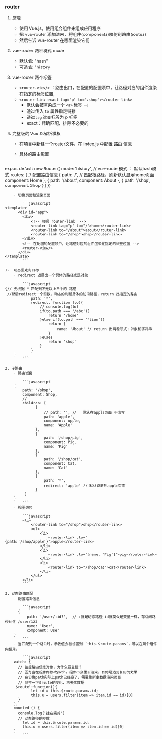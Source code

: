 ### router
1. 原理
    - 使用 Vue.js，使用组合组件来组成应用程序
    - 把 vue-router 添加进来，将组件(components)映射到路由(routes)
    - 然后告诉 vue-router 在哪里渲染它们

2. vue-router 两种模式  mode
    - 默认值: "hash" 
    - 可选值: "history
    
3. vue-router 两个标签
    - `<router-view/>`  ：路由出口，在配置的配置项中，让路径对应的组件渲染在指定的标签位置,
    - `<router-link exact tag="p" to="/shop"></router-link>`
        - 默认会被渲染成一个 `<a>` 标签 -->
        - 通过传入 `to` 属性指定链接
        - 通过`tag` 改变标签为 p 标签
        - exact：精确匹配，排除不必要的
4. 完整版的 Vue 以解析模板
    - 在项目中新建一个router文件，在 index.js 中配置 路由 信息
    - 具体的路由配置
        
        ```javascript
export default new Router({
        mode: 'history', // vue-router模式 ： 默认hash模式
        routes: [ // 配置路由信息
            {
              path: '/', // 匹配根路径，刷新默认显示home页面
              component: Home
            },
            {
              path: '/about',
              component: About
            },
            {
              path: '/shop',
              component: Shop
            }
          ]
})
```
    - 切换页面和渲染页面
        
        ```javascript
<template>
      <div id="app">
        <div>
            <!-- 根据 router-link  -->
            <router-link tag="p" to="/">home</router-link>
            <router-link to="/about">about</router-link>
            <router-link to="/shop">shop</router-link>
        </div>
        <!-- 在配置的配置项中，让路径对应的组件渲染在指定的标签位置 -->
        <router-view/>
      </div>
</template>
        ```
    
1.  动态重定向目标
    - redirect 返回出一个具体的路径或是对象
    
        ```javascript
{// 先根据 * 匹配到不是以上三个的 路径 
 //然后redirect一个函数，动态的判断具体的访问路径，return 出指定的路由
            path: '*',
            redirect: function (to){
                // console.log(to)
                if(to.path === '/abc'){
                    return '/home'
                }else if(to.path === '/tian'){
                    return {
                        name: 'About' // return 出两种形式：对象和字符串
                    }
                }else{
                    return 'shop'
                }
            }
    }
        ```

2. 子路由
    - 路由嵌套
    
        ```javascript
    {
        path: '/shop',
        component: Shop,
        // 
        children: [
              {
                  // path: '', //   默认在apple页面 不填写
                  path: 'apple',
                  component: Apple,
                  name: 'Apple'
              },
              {
                  path: '/shop/pig',
                  component: Pig,
                  name: 'Pig'
              },
              {
                  path: '/shop/cat',
                  component: Cat,
                  name: 'Cat'
              },
              {
                  path: '*',
                  redirect: 'apple' // 默认跳转到apple页面
              }
         ]
    }
        ```
    - 视图嵌套
        
        ```javascript
        <li>
            <router-link to="/shop">shop</router-link>
            <ul>
                <li>
                    <router-link :to="{path:'/shop/apple'}">apple</router-link>
                </li>
                <li>
                    <router-link :to="{name: 'Pig'}">pig</router-link>
                </li>
                <li>
                    <router-link to="/shop/cat">cat</router-link>
                </li>
            </ul>
        </li>
        ```

3. 动态路由匹配
    - 配置路由信息
        
        ```javascript
      {
          path: '/user/:id?',  // :就是动态路径 id就类似是变量一样，存访问路径的值 /user/123
          name: 'User',
          component: User
    }
        ```
    - 当匹配到一个路由时，参数值会被设置到 `this.$route.params`，可以在每个组件内使用。
    
        ```javascript
    watch: {
      // 监控路由信息对象，为什么要监控？
      // 因为当在组件内修改path，组件不会重新渲染，目的是达到复用的效果
      // 在切换path实际上path已经变了，需要重新拿数据渲染页面
      // 监控一下$route的变化，再去拿数据
    '$route':function(){
            let id = this.$route.params.id;
            this.u = users.filter(item => item.id == id)[0]
      }
    },
    mounted () {
      console.log('挂在完成')
      // 动态路径的参数
        let id = this.$route.params.id;
        this.u = users.filter(item => item.id == id)[0]
    }
        ```


